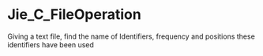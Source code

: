# Jie_C_FileOperation
Giving a text file, find the name of Identifiers, frequency and positions these identifiers have been used 
